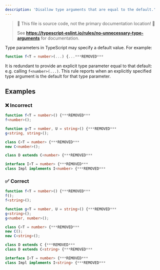 ```yaml
---
description: 'Disallow type arguments that are equal to the default.'
---
```


> 🛑 This file is source code, not the primary documentation location! 🛑
>
> See **https://typescript-eslint.io/rules/no-unnecessary-type-arguments** for documentation.

Type parameters in TypeScript may specify a default value.
For example:

```ts
function f<T = number>(...) {...***REMOVED***
```

It is redundant to provide an explicit type parameter equal to that default: e.g. calling `f<number>(...)`.
This rule reports when an explicitly specified type argument is the default for that type parameter.

## Examples

<!--tabs-->

### ❌ Incorrect

```ts
function f<T = number>() {***REMOVED***
f<number>();
```

```ts
function g<T = number, U = string>() {***REMOVED***
g<string, string>();
```

```ts
class C<T = number> {***REMOVED***
new C<number>();

class D extends C<number> {***REMOVED***
```

```ts
interface I<T = number> {***REMOVED***
class Impl implements I<number> {***REMOVED***
```

### ✅ Correct

```ts
function f<T = number>() {***REMOVED***
f();
f<string>();
```

```ts
function g<T = number, U = string>() {***REMOVED***
g<string>();
g<number, number>();
```

```ts
class C<T = number> {***REMOVED***
new C();
new C<string>();

class D extends C {***REMOVED***
class D extends C<string> {***REMOVED***
```

```ts
interface I<T = number> {***REMOVED***
class Impl implements I<string> {***REMOVED***
```
